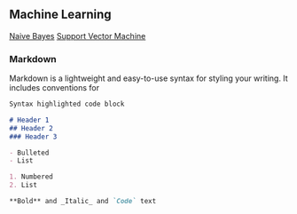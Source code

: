 ## Machine Learning 

<a href="https://raw.githubusercontent.com/LouisJEANPIERRE/site/master/NaiveBayes.md/Naive_Bayes.html">Naive Bayes</a>
<a href="">Support Vector Machine</a>




### Markdown

Markdown is a lightweight and easy-to-use syntax for styling your writing. It includes conventions for

```markdown
Syntax highlighted code block

# Header 1
## Header 2
### Header 3

- Bulleted
- List

1. Numbered
2. List

**Bold** and _Italic_ and `Code` text

```


